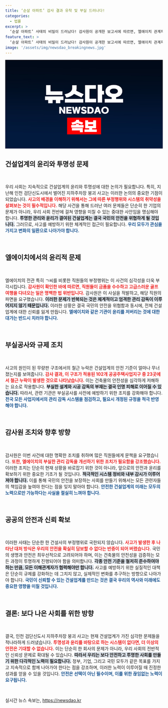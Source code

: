 ```yaml
---
title: ‘순살 아파트’ 감사 결과 유착 및 부실 드러나다!
categories:
  - 법률
excerpt: >
  ‘순살 아파트’ 사태의 비밀이 드러났다! 감사원이 공개한 보고서에 따르면, 엘에이치 관계자들이 금품 수수와 비리 관행을 저질렀고, 구조 설계의 심각한 부실도 밝혀졌다. 이 충격적인 내막을 확인해보세요!
feature_text: >
  ‘순살 아파트’ 사태의 비밀이 드러났다! 감사원이 공개한 보고서에 따르면, 엘에이치 관계자들이 금품 수수와 비리 관행을 저질렀고, 구조 설계의 심각한 부실도 밝혀졌다. 이 충격적인 내막을 확인해보세요!
image: '/assets/img/newsdao_breakingnews.jpg'
---
```


<p><img src="/assets/img/newsdao_breakingnews.jpg" alt="flaretime 속보" /></p>

<h2 data-ke-size="size26">건설업계의 윤리와 투명성 문제</h2>

<p data-ke-size="size16">&nbsp;</p>

<p>우리 사회는 지속적으로 건설업계의 윤리와 투명성에 대한 논의가 필요합니다. 특히, 지난해 인천 검단신도시에서 벌어진 지하주차장 붕괴 사고는 이러한 논의의 중요한 기점이 되었습니다. <b><span style="color: #ee2323;">사고의 배경을 이해하기 위해서는 그에 따른 부정행위와 시스템의 취약성을 살펴보는 것이 필수적입니다.</span></b> 해당 사건을 통해 드러난 여러 문제들은 단순히 한 기업의 문제가 아니라, 우리 사회 전반에 걸쳐 영향을 미칠 수 있는 중대한 사안임을 명심해야 합니다. <b><span style="background-color: #21538527;">투명한 관리와 윤리가 결여된 건설업계는 결국 국민의 안전을 위협하게 될 것입니다.</span></b> 그러므로, 사고를 예방하기 위한 체계적인 접근이 필요합니다. <b><span style="color: #1a5490;">우리 모두가 관심을 가지고 변화의 일환으로 나아가야 합니다.</span></b></p>

<p data-ke-size="size16">&nbsp;</p>

<h2 data-ke-size="size26">엘에이치에서의 윤리적 문제</h2>

<p data-ke-size="size16">&nbsp;</p>

<p>엘에이치의 전관 특히 ㄱ씨를 비롯한 직원들의 부정행위는 이 사건의 심각성을 더욱 부각시킵니다. <b><span style="color: #ee2323;">감사원이 확인한 바에 따르면, 직원들이 금품을 수수하고 고급스러운 골프 여행을 다녀오는 일은 명백한 법 위반입니다.</span></b> 감사원은 이 사실을 적발하고, 해당 직원의 파면을 요구했습니다. <b><span style="background-color: #21538527;">이러한 문제가 반복되는 것은 체계적이고 엄격한 관리 감독이 이루어지지 않기 때문입니다.</span></b> 이러한 상황은 결국 국민의 안전을 위협함과 동시에, 전체 건설업계에 대한 신뢰를 잃게 만듭니다. <b><span style="color: #1a5490;">엘에이치와 같은 기관이 윤리를 저버리는 것에 대한 대가는 반드시 치러야 합니다.</span></b></p>

<p data-ke-size="size16">&nbsp;</p>

<h2 data-ke-size="size26">부실공사와 규제 조치</h2>

<p data-ke-size="size16">&nbsp;</p>

<p>사고의 원인이 된 무량판 구조에서의 철근 누락은 건설업계의 안전 기준이 얼마나 무너졌는지를 보여줍니다. <b><span style="color: #ee2323;">감사 결과, 이 구조가 적용된 102개 공공주택사업지구 중 23곳에서 철근 누락이 발생한 것으로 나타났습니다.</span></b> 이는 건축물의 안전성을 심각하게 저해하는 요소로 작용합니다. <b><span style="background-color: #21538527;">부실한 설계와 시공 감독의 부재는 결국 인명 피해로 이어질 수 있습니다.</span></b> 따라서, 관련 기관은 부실공사를 사전에 예방하기 위한 조치를 강화해야 합니다. <b><span style="color: #1a5490;">전국 모든 사업지에서의 관리 감독 시스템을 점검하고, 필요시 개정된 규정을 적극 반영해야 합니다.</span></b></p>

<p data-ke-size="size16">&nbsp;</p>

<h2 data-ke-size="size26">감사원 조치와 향후 방향</h2>

<p data-ke-size="size16">&nbsp;</p>

<p>감사원은 이번 사건에 대한 명확한 조치를 취하며 많은 직원들에게 문책을 요구했습니다. <b><span style="color: #ee2323;">또한, 엘에이치의 부실한 관리 감독을 개선하기 위한 조치가 필요함을 강조했습니다.</span></b> 이러한 조치는 단순히 현재 상황을 바로잡기 위한 것이 아니라, 앞으로의 안전과 윤리를 확보하기 위한 중요한 기초가 될 것입니다. <b><span style="background-color: #21538527;">적극적인 시스템 정비와 내부 감시가 이루어져야 합니다.</span></b> 이를 통해 국민의 안전을 보장하는 사회를 만들기 위해서는 모든 관련자들의 책임감을 높여야 한다는 점을 잊지 말아야 합니다. <b><span style="color: #1a5490;">안전한 건설업계의 미래는 모두의 노력으로만 가능하다는 사실을 절실히 느껴야 합니다.</span></b></p>

<p data-ke-size="size16">&nbsp;</p>

<h2 data-ke-size="size26">공공의 안전과 신뢰 확보</h2>

<p data-ke-size="size16">&nbsp;</p>

<p>이러한 사태는 단순한 한 건설사의 부정행위로 국한되지 않습니다. <b><span style="color: #ee2323;">사고가 발생한 후 나타난 대처 방식은 우리의 안전을 확실히 담보할 수 없다는 반증이 되어 버렸습니다.</span></b> 국민의 생명과 안전은 최우선적으로 고려되어야 하며, 이는 건축물의 안전성을 검증하는 모든 과정이 투명하게 진행되어야 함을 의미합니다. <b><span style="background-color: #21538527;">각종 안전 기준을 철저히 준수하여야 하는 만큼, 모든 이해관계자가 협력해야만 합니다.</span></b> 사고를 예방하기 위한 실질적인 대책은 단순히 규제를 강화하는 데 그치지 않고, 실제적인 변화를 추구하는 방향으로 나아가야 합니다. <b><span style="color: #1a5490;">국민이 신뢰할 수 있는 건설업계를 만드는 것은 결국 우리의 역사와 미래에도 중요한 영향을 미칠 것입니다.</span></b></p>

<p data-ke-size="size16">&nbsp;</p>

<h2 data-ke-size="size26">결론: 보다 나은 사회를 위한 방향</h2>

<p data-ke-size="size16">&nbsp;</p>

<p>결국, 인천 검단신도시 지하주차장 붕괴 사고는 현재 건설업계가 가진 심각한 문제들을 적나라하게 드러냈습니다. <b><span style="color: #ee2323;">투명성과 윤리를 바탕으로 하는 시스템이 없다면, 더 이상의 안전은 기대할 수 없습니다.</span></b> 이는 단순히 한 회사의 문제가 아니라, 우리 사회의 전반적인 신뢰성 문제로 확대될 수 있습니다. <b><span style="background-color: #21538527;">따라서 우리는 보다 안전하고 투명한 사회를 만들기 위한 다각적인 노력이 필요합니다.</span></b> 정부, 기업, 그리고 국민 모두가 같은 목표를 가지고 지속적으로 함께 나아가야 한다는 점을 강조하며, 이러한 노력이 이루어질 때 진정한 성과를 얻을 수 있을 것입니다. <b><span style="color: #1a5490;">안전은 선택이 아닌 필수이며, 이를 위한 끊임없는 노력이 요구됩니다.</span></b></p>

<p data-ke-size="size16">&nbsp;</p>
실시간 뉴스 속보는, <a href="https://newsdao.kr" rel="dofollow">https://newsdao.kr</a>


